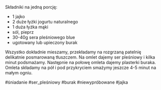 Składniki na jedną porcję:
- 1 jajko
- 2 duże łyżki jogurtu naturalnego
- 1 duża łyżka mąki
- sól, pieprz
- 30-40g sera pleśniowego blue
- ugotowany lub upieczony burak

Wszystko dokładnie mieszamy, przekładamy na rozgrzaną patelnię delikatnie posmarowaną tłuszczem. Na omlet dajemy ser pleśniowy i kilka minut podsmażamy. Następnie na połowę omleta dajemy plasterki buraka. Omleta składamy na pół i pod przykryciem smażymy jeszcze 4-5 minut na małym ogniu.

#śniadanie #ser_pleśniowy #burak #niewypróbowane #jajka 